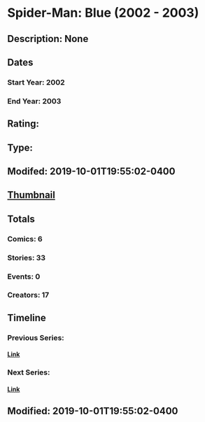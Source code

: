 # Spider-Man: Blue (2002 - 2003)
## Description: None
## Dates
### Start Year: 2002
### End Year: 2003
## Rating: 
## Type: 
## Modifed: 2019-10-01T19:55:02-0400
## [Thumbnail](http://i.annihil.us/u/prod/marvel/i/mg/b/f0/5d93af03bb81b.jpg)
## Totals
### Comics: 6
### Stories: 33
### Events: 0
### Creators: 17
## Timeline
### Previous Series: 
#### [Link]()
### Next Series: 
#### [Link]()
## Modified: 2019-10-01T19:55:02-0400